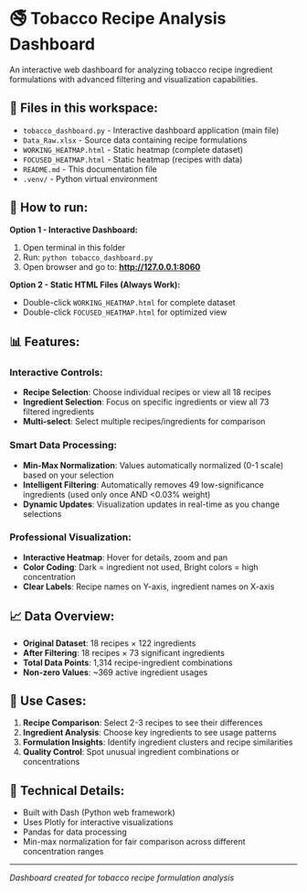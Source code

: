 # 🚭 Tobacco Recipe Analysis Dashboard

An interactive web dashboard for analyzing tobacco recipe ingredient formulations with advanced filtering and visualization capabilities.

## 📁 Files in this workspace:
- `tobacco_dashboard.py` - Interactive dashboard application (main file)
- `Data_Raw.xlsx` - Source data containing recipe formulations
- `WORKING_HEATMAP.html` - Static heatmap (complete dataset)
- `FOCUSED_HEATMAP.html` - Static heatmap (recipes with data)
- `README.md` - This documentation file
- `.venv/` - Python virtual environment

## 🚀 How to run:

**Option 1 - Interactive Dashboard:**
1. Open terminal in this folder
2. Run: `python tobacco_dashboard.py`
3. Open browser and go to: **http://127.0.0.1:8060**

**Option 2 - Static HTML Files (Always Work):**
- Double-click `WORKING_HEATMAP.html` for complete dataset
- Double-click `FOCUSED_HEATMAP.html` for optimized view

## 📊 Features:

### **Interactive Controls:**
- **Recipe Selection**: Choose individual recipes or view all 18 recipes
- **Ingredient Selection**: Focus on specific ingredients or view all 73 filtered ingredients
- **Multi-select**: Select multiple recipes/ingredients for comparison

### **Smart Data Processing:**
- **Min-Max Normalization**: Values automatically normalized (0-1 scale) based on your selection
- **Intelligent Filtering**: Automatically removes 49 low-significance ingredients (used only once AND <0.03% weight)
- **Dynamic Updates**: Visualization updates in real-time as you change selections

### **Professional Visualization:**
- **Interactive Heatmap**: Hover for details, zoom and pan
- **Color Coding**: Dark = ingredient not used, Bright colors = high concentration
- **Clear Labels**: Recipe names on Y-axis, ingredient names on X-axis

## 📈 Data Overview:
- **Original Dataset**: 18 recipes × 122 ingredients
- **After Filtering**: 18 recipes × 73 significant ingredients
- **Total Data Points**: 1,314 recipe-ingredient combinations
- **Non-zero Values**: ~369 active ingredient usages

## 🎯 Use Cases:
1. **Recipe Comparison**: Select 2-3 recipes to see their differences
2. **Ingredient Analysis**: Choose key ingredients to see usage patterns
3. **Formulation Insights**: Identify ingredient clusters and recipe similarities
4. **Quality Control**: Spot unusual ingredient combinations or concentrations

## 🔧 Technical Details:
- Built with Dash (Python web framework)
- Uses Plotly for interactive visualizations
- Pandas for data processing
- Min-max normalization for fair comparison across different concentration ranges

---
*Dashboard created for tobacco recipe formulation analysis*
